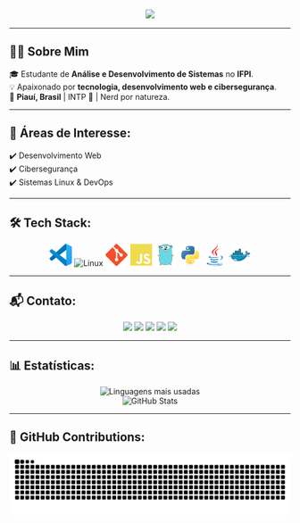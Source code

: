 <br>
<p align="center">
  <img src="https://readme-typing-svg.herokuapp.com/?color=b0b0b0&size=35&center=true&vCenter=true&width=1000&lines=Kayki+Ivan+|+sh1ftx" />
</p>

---

## 👨‍💻 Sobre Mim

🎓 Estudante de **Análise e Desenvolvimento de Sistemas** no **IFPI**.  
💡 Apaixonado por **tecnologia, desenvolvimento web e cibersegurança**.  
📍 **Piauí, Brasil** | INTP 🧠 | Nerd por natureza.  

---

## 🚀 Áreas de Interesse:
✔️ Desenvolvimento Web  
✔️ Cibersegurança  
✔️ Sistemas Linux & DevOps  

---

## 🛠️ Tech Stack:
<p align="center">
  <img src="https://raw.githubusercontent.com/devicons/devicon/master/icons/vscode/vscode-original.svg" alt="VSCode" width="40"/>
  <img src="https://upload.wikimedia.org/wikipedia/commons/3/35/Tux.svg" alt="Linux" width="40"/>
  <img src="https://raw.githubusercontent.com/devicons/devicon/master/icons/git/git-original.svg" alt="Git" width="40"/>
  <img src="https://raw.githubusercontent.com/devicons/devicon/master/icons/javascript/javascript-plain.svg" alt="JavaScript" width="40"/>
  <img src="https://raw.githubusercontent.com/devicons/devicon/master/icons/go/go-original.svg" alt="Go" width="40"/>
  <img src="https://raw.githubusercontent.com/devicons/devicon/master/icons/python/python-original.svg" alt="Python" width="40"/>
  <img src="https://raw.githubusercontent.com/devicons/devicon/master/icons/java/java-original.svg" alt="Java" width="40"/>
  <img src="https://raw.githubusercontent.com/devicons/devicon/master/icons/docker/docker-original.svg" alt="Docker" width="40"/>
</p>

---

## 📬 Contato:
<p align="center">
  <a href="https://www.instagram.com/sous4bit" target="_blank"><img src="https://img.shields.io/badge/Instagram-%23E4405F?style=for-the-badge&logo=instagram&logoColor=white"></a>
  <a href="https://www.twitch.tv/sh1ft7172" target="_blank"><img src="https://img.shields.io/badge/Twitch-9146FF?style=for-the-badge&logo=twitch&logoColor=white"></a>
  <a href="https://discord.gg/Geracao144k" target="_blank"><img src="https://img.shields.io/badge/Discord-7289DA?style=for-the-badge&logo=discord&logoColor=white"></a> 
  <a href="mailto:ivankayki72@gmail.com"><img src="https://img.shields.io/badge/Gmail-%23333?style=for-the-badge&logo=gmail&logoColor=white"></a>
  <a href="https://www.linkedin.com/in/kayki-de-sousa-5a33292b3/" target="_blank"><img src="https://img.shields.io/badge/LinkedIn-%230077B5?style=for-the-badge&logo=linkedin&logoColor=white"></a>
</p>

---

## 📊 Estatísticas:
<p align="center">
  <img src="https://github-readme-stats.vercel.app/api/top-langs/?username=sh1ftx&layout=compact&theme=tokyonight" alt="Linguagens mais usadas"/>
  <br>
  <img src="https://github-readme-stats.vercel.app/api?username=sh1ftx&show_icons=true&theme=tokyonight&count_private=true" alt="GitHub Stats"/>
</p>

---

## 🐍 GitHub Contributions:
<p align="center">
  <img src="https://raw.githubusercontent.com/sh1ftx/sh1ftx/output/github-contribution-grid-snake-dark.svg" alt="Contribution Snake Animation"/>
</p>
